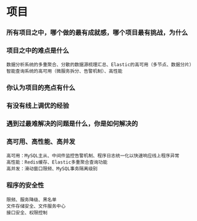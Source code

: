 # 项目

### 所有项目之中，哪个做的最有成就感，哪个项目最有挑战，为什么

### 项目之中的难点是什么
```
数据分析系统的多重聚合、分散的数据源梳理汇总、Elastic的高可用（多节点、数据分片）
智能查询系统的高可用（微服务拆分、告警机制）、高性能
```

### 你认为项目的亮点有什么


### 有没有线上调优的经验

### 遇到过最难解决的问题是什么，你是如何解决的

### 高可用、高性能、高并发
```
高可用：MySQL主从、中间件监控告警机制、程序日志统一化以快速响应线上程序异常
高性能：Redis缓存、Elastic多重聚合查询功能
高并发：滑动窗口限频、MySQL事务隔离级别
```

### 程序的安全性
```
限频、服务降级、黑名单
文件存储安全、文件服务中心
接口安全、权限控制
```
